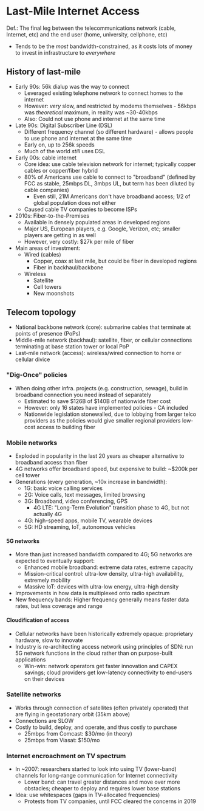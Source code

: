 # Last-Mile Internet Access

Def.: The final leg between the telecommunications network (cable, Internet, etc) and the end user (home, university, cellphone, etc)
* Tends to be the *most* bandwidth-constrained, as it costs lots of money to invest in infrastructure to *everywhere*

## History of last-mile

* Early 90s: 56k dialup was the way to connect
    - Leveraged existing telephone network to connect homes to the internet
    - However: *very* slow, and restricted by modems themselves - 56kbps was *theoretical* maximum, in reality was ~30-40kbps
    - Also: Could not use phone and internet at the same time
* Late 90s: Digital Subscriber Line (DSL)
    - Different frequency channel (so different hardware) - allows people to use phone and internet at the same time
    - Early on, up to 256k speeds
    - Much of the world *still* uses DSL
* Early 00s: cable internet
    - Core idea: use cable television network for internet; typically copper cables or copper/fiber hybrid
    - 80% of Americans use cable to connect to "broadband" (defined by FCC as stable, 25mbps DL, 3mbps UL, but term has been diluted by cable companies)
        - Even still, 21M Americans don't have broadband access; 1/2 of global population does not either
    - Caused cable TV companies to become ISPs
* 2010s: Fiber-to-the-Premises
    - Available in densely populated areas in developed regions
    - Major US, European players, e.g. Google, Verizon, etc; smaller players are getting in as well
    - However, very costly: $27k per mile of fiber
* Main areas of investment:
    - Wired (cables)
        - Copper, coax at last mile, but could be fiber in developed regions
        - Fiber in backhaul/backbone
    - Wireless
        - Satellite
        - Cell towers
        - New moonshots

## Telecom topology

* National backbone network (core): submarine cables that terminate at points of presence (PoPs)
* Middle-mile network (backhaul): satellite, fiber, or cellular connections terminating at base station tower or local PoP
* Last-mile network (access): wireless/wired connection to home or cellular divice

### "Dig-Once" policies

* When doing other infra. projects (e.g. construction, sewage), build in broadband connection you need instead of separately
    - Estimated to save $126B of $140B of nationwide fiber cost
    - However: only 16 states have implemented policies - CA included
    - Nationwide legislation stonewalled, due to lobbying from larger telco providers as the policies would give smaller regional providers low-cost access to building fiber

### Mobile networks

* Exploded in popularity in the last 20 years as cheaper alternative to broadband access than fiber
* 4G networks offer broadband speed, but expensive to build: ~$200k per cell tower
* Generations (every generation, ~10x increase in bandwidth):
    - 1G: basic voice calling services
    - 2G: Voice calls, text messages, limited browsing
    - 3G: Broadband, video conferencing, GPS
        - 4G LTE: "Long-Term Evolution" transition phase to 4G, but not actually 4G
    - 4G: high-speed apps, mobile TV, wearable devices
    - 5G: HD streaming, IoT, autonomous vehicles

#### 5G networks

* More than just increased bandwidth compared to 4G; 5G networks are expected to eventually support:
    - Enhanced mobile broadband: extreme data rates, extreme capacity
    - Mission-critical control: ultra-low density, ultra-high availability, extremely mobility
    - Massive IoT: devices with ultra-low energy, ultra-high density
* Improvements in how data is multiplexed onto radio spectrum
* New frequency bands: Higher frequency generally means faster data rates, but less coverage and range

#### Cloudification of access

* Cellular networks have been historically extremely opaque: proprietary hardware, slow to innovate
* Industry is re-architecting access network using principles of SDN: run 5G network functions in the cloud rather than on purpose-built applications
    - Win-win: network operators get faster innovation and CAPEX savings; cloud providers get low-latency connectivity to end-users on their devices

### Satellite networks

* Works through connection of satellites (often privately operated) that are flying in geostationary orbit (35km above)
* Connections are SLOW
* Costly to build, deploy, and operate, and thus costly to purchase
    - 25mbps from Comcast: $30/mo (in theory)
    - 25mbps from Viasat: $150/mo

### Internet encroachment on TV spectrum

* In ~2007: researchers started to look into using TV (lower-band) channels for long-range communication for Internet connectivity
    - Lower band: can travel greater distances and move over more obstacles; cheaper to deploy and requires lower base stations
* Idea: use whitespaces (gaps in TV-allocated frequencies)
    - Protests from TV companies, until FCC cleared the concerns in 2019